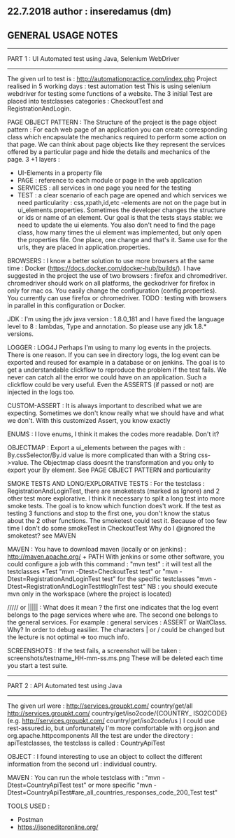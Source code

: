 22.7.2018 author : inseredamus (dm)
-------------------
GENERAL USAGE NOTES
-------------------

_________________________________________________________
PART 1 : UI Automated test using Java, Selenium WebDriver
_________________________________________________________

The given url to test is : http://automationpractice.com/index.php
Project realised in 5 working days : test automation test
This is using selenium webdriver for testing some functions of a website.
The 3 initial Test are placed into testclasses categories : CheckoutTest and RegistrationAndLogin.

PAGE OBJECT PATTERN :
The Structure of the project is the page object pattern :
For each web page of an application you can create corresponding class which encapsulate the mechanics required
to perform some action on that page. We can think about page objects like they represent the services offered
by a particular page and hide the details and mechanics of the page.
3 +1 layers :
- UI-Elements in a property file
- PAGE : reference to each module or page in the web application
- SERVICES : all services in one page you need for the testing
- TEST : a clear scenario of each page are opened and which services we need
particularity : css,xpath,id,etc -elements are not on the page but in ui_elements.properties.
Sometimes the developer changes the structure or ids or name of an element. Our goal is that the tests stays stable:
we need to update the ui elements. You also don't need to find the page class, how many times the ui element was implemented,
but only open the properties file. One place, one change and that's it.
Same use for the urls, they are placed in application.properties.

BROWSERS :
I know a better solution to use more browsers at the same time : Docker (https://docs.docker.com/docker-hub/builds/).
I have suggested in the project the use of two browsers : firefox and chromedriver. chromedriver should work on all platforms,
the geckodriver for firefox in only for mac os.
You easily change the configuration (config.properties). You currently can use firefox or chromedriver.
TODO : testing with browsers in parallel in this configuration or Docker.

JDK :
I'm using the jdv java version : 1.8.0_181 and I have fixed the language level to 8 : lambdas, Type and annotation. So please use any jdk 1.8.* versions.

LOGGER : LOG4J
Perhaps I'm using to many log events in the projects. There is one reason. If you can see in directory logs,
the log event can be exported and reused for example in a database or on jenkins. The goal is to get a understandable clickflow to reproduce
the problem if the test fails. We never can catch all the error we could have on an application. Such a clickflow could be very useful.
Even the ASSERTS (if passed or not) are injected in the logs too.

CUSTOM-ASSERT :
It is always important to described what we are expecting. Sometimes we don't know really what we should have and what we don't.
With this customized Assert, you know exactly

ENUMS :
I love enums, I think it makes the codes more readable. Don't it?

OBJECTMAP :
Export a ui_elements between the pages with : By.cssSelector/By.id value is more complicated than with a String css->value.
The Objectmap class doesnt the transformation and you only to export your By element. See PAGE OBJECT PATTERN and particularity

SMOKE TESTS AND LONG/EXPLORATIVE TESTS :
For the testclass : RegistrationAndLoginTest, there are smoketests (marked as Ignore) and 2 other test more explorative.
I think it necessary to split a long test into more smoke tests. The goal is to know which function does't work.
If the test as testing 3 functions and stop to the first one, you don't know the status about the 2 other functions.
The smoketest could test it.
Because of too few time I don't do some smokeTest in CheckoutTest
Why do I @ignored the smoketest? see MAVEN

MAVEN :
You have to download maven (locally or on jenkins) : http://maven.apache.org/ + PATH
With jenkins or some other software, you could configure a job with this command :
"mvn test" : it will test all the testclasses *Test
"mvn -Dtest=CheckoutTest test"  or  "mvn -Dtest=RegistrationAndLoginTest test" for the specific testclasses
"mvn -Dtest=RegistrationAndLoginTest#logInTest test"
NB : you should execute mvn only in the workspace (where the project is located)

///// or ||||| :
What does it mean ?
the first one indicates that the log event belongs to the page services where whe are. The second one belongs to the general services.
For example : general services : ASSERT or WaitClass. Why? In order to debug easilier. The characters | or / could be changed but the lecture
is not optimal => too much info.

SCREENSHOTS :
If the test fails, a screenshot will be taken : screenshots/testname_HH-mm-ss.ms.png
These will be deleted each time you start a test suite.

______________________________________
PART 2 : API Automated test using Java
______________________________________
The given url were :
http://services.groupkt.com/ country/get/all
http://services.groupkt.com/ country/get/iso2code/{COUNTRY_ ISO2CODE} (e.g. http://services.groupkt.com/ country/get/iso2code/us )
I could use rest-assured.io, but unfortunately I'm more comfortable with org.json and org.apache.httpcomponents
All the test are under the directory : apiTestclasses, the testclass is called : CountryApiTest

OBJECT :
I found interesting to use an object to collect the different information from the second url : individual country.

MAVEN :
You can run the whole testclass with :
"mvn -Dtest=CountryApiTest test" or more specific "mvn -Dtest=CountryApiTest#are_all_countries_responses_code_200_Test test"

TOOLS USED :
- Postman
- https://jsoneditoronline.org/